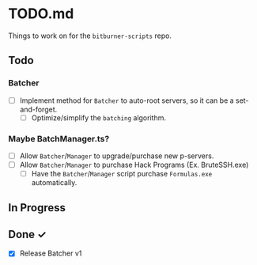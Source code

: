 # TODO.md

Things to work on for the `bitburner-scripts` repo.

## Todo

### Batcher
- [ ] Implement method for `Batcher` to auto-root servers, so it can be a set-and-forget.
  - [ ] Optimize/simplify the `batching` algorithm.

### Maybe BatchManager.ts?

- [ ] Allow `Batcher`/`Manager` to upgrade/purchase new p-servers.
- [ ] Allow `Batcher`/`Manager` to purchase Hack Programs (Ex. BruteSSH.exe)
    - [ ] Have the `Batcher`/`Manager` script purchase `Formulas.exe` automatically.

## In Progress


## Done ✓

- [x] Release Batcher v1 